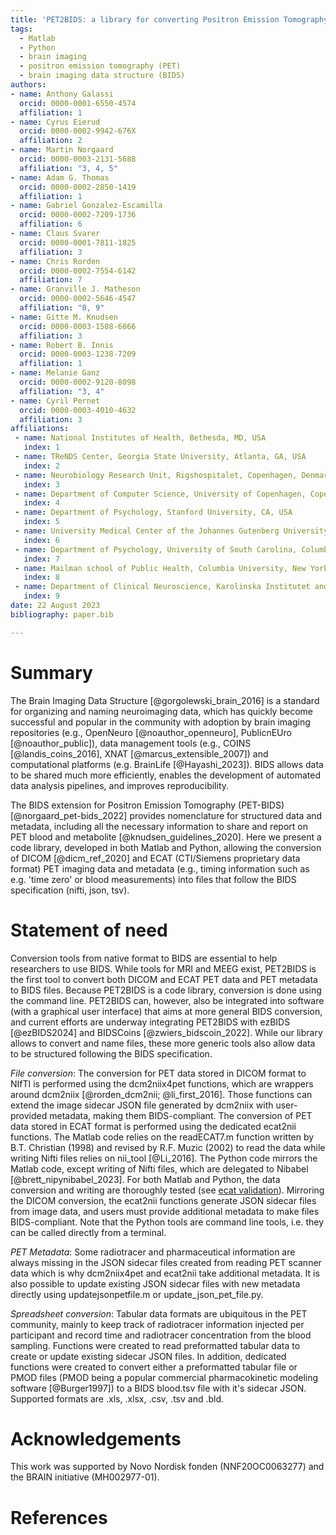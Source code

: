```yaml
---
title: 'PET2BIDS: a library for converting Positron Emission Tomography data to BIDS'
tags:
  - Matlab
  - Python
  - brain imaging
  - positron emission tomography (PET)
  - brain imaging data structure (BIDS)
authors:
- name: Anthony Galassi
  orcid: 0000-0001-6550-4574
  affiliation: 1
- name: Cyrus Eierud
  orcid: 0000-0002-9942-676X
  affiliation: 2
- name: Martin Norgaard
  orcid: 0000-0003-2131-5688
  affiliation: "3, 4, 5"
- name: Adam G. Thomas
  orcid: 0000-0002-2850-1419
  affiliation: 1
- name: Gabriel Gonzalez-Escamilla
  orcid: 0000-0002-7209-1736
  affiliation: 6
- name: Claus Svarer
  orcid: 0000-0001-7811-1825
  affiliation: 3
- name: Chris Rorden
  orcid: 0000-0002-7554-6142
  affiliation: 7
- name: Granville J. Matheson
  orcid: 0000-0002-5646-4547
  affiliation: "8, 9"
- name: Gitte M. Knudsen
  orcid: 0000-0003-1508-6866
  affiliation: 3
- name: Robert B. Innis
  orcid: 0000-0003-1238-7209
  affiliation: 1 
- name: Melanie Ganz
  orcid: 0000-0002-9120-8098
  affiliation: "3, 4"
- name: Cyril Pernet
  orcid: 0000-0003-4010-4632
  affiliation: 3
affiliations:
 - name: National Institutes of Health, Bethesda, MD, USA
   index: 1
 - name: TReNDS Center, Georgia State University, Atlanta, GA, USA
   index: 2
 - name: Neurobiology Research Unit, Rigshospitalet, Copenhagen, Denmark
   index: 3
 - name: Department of Computer Science, University of Copenhagen, Copenhagen, Denmark
   index: 4
 - name: Department of Psychology, Stanford University, CA, USA
   index: 5
 - name: University Medical Center of the Johannes Gutenberg University Mainz, Mainz, Germany
   index: 6
 - name: Department of Psychology, University of South Carolina, Columbia, SC, USA
   index: 7
 - name: Mailman school of Public Health, Columbia University, New York, NY, USA
   index: 8
 - name: Department of Clinical Neuroscience, Karolinska Institutet and Stockholm County Council, Stockholm, Sweden
   index: 9
date: 22 August 2023
bibliography: paper.bib

---
```


# Summary

The Brain Imaging Data Structure [@gorgolewski_brain_2016] is a standard for organizing and naming neuroimaging data, which has quickly become successful and popular in the community with adoption by brain imaging repositories (e.g., OpenNeuro [@noauthor_openneuro], PublicnEUro [@noauthor_public]), data management tools (e.g., COINS [@landis_coins_2016], XNAT [@marcus_extensible_2007]) and computational platforms (e.g. BrainLife [@Hayashi_2023]). BIDS allows data to be shared much more efficiently, enables the development of automated data analysis pipelines, and improves reproducibility.  

The BIDS extension for Positron Emission Tomography (PET-BIDS) [@norgaard_pet-bids_2022] provides nomenclature for structured data and metadata, including all the necessary information to share and report on PET blood and metabolite [@knudsen_guidelines_2020]. Here we present a code library, developed in both Matlab and Python, allowing the conversion of DICOM [@dicm_ref_2020] and ECAT (CTI/Siemens proprietary data format) PET imaging data and metadata (e.g., timing information such as e.g. 'time zero' or blood measurements) into files that follow the BIDS specification (nifti, json, tsv).

# Statement of need

Conversion tools from native format to BIDS are essential to help researchers to use BIDS. While tools for MRI and MEEG exist, PET2BIDS is the first tool to convert both DICOM and ECAT PET data and PET metadata to BIDS files. Because PET2BIDS is a code library, conversion is done using the command line. PET2BIDS can, however, also be integrated into software (with a graphical user interface) that aims at more general BIDS conversion, and current efforts are underway integrating PET2BIDS with ezBIDS [@ezBIDS2024] and BIDSCoins [@zwiers_bidscoin_2022]. While our library allows to convert and name files, these more generic tools also allow data to be structured following the BIDS specification.

_File conversion_: The conversion for PET data stored in DICOM format to NIfTI is performed using the dcm2niix4pet functions, which are wrappers around dcm2niix [@rorden_dcm2nii; @li_first_2016]. Those functions can extend the image sidecar JSON file generated by dcm2niix with user-provided metadata, making them BIDS-compliant. The conversion of PET data stored in ECAT format is performed using the dedicated ecat2nii functions. The Matlab code relies on the readECAT7.m function written by B.T. Christian (1998) and revised by R.F. Muzic (2002) to read the data while writing Nifti files relies on nii_tool [@Li_2016]. The Python code mirrors the Matlab code, except writing of Nifti files, which are delegated to Nibabel [@brett_nipynibabel_2023]. For both Matlab and Python, the data conversion and writing are thoroughly tested (see [ecat validation](https://github.com/openneuropet/PET2BIDS/tree/main/ecat_validation)). Mirroring the DICOM conversion, the ecat2nii functions generate JSON sidecar files from image data, and users must provide additional metadata to make files BIDS-compliant. Note that the Python tools are command line tools, i.e. they can be called directly from a terminal.  

_PET Metadata_: Some radiotracer and pharmaceutical information are always missing in the JSON sidecar files created from reading PET scanner data which is why dcm2niix4pet and ecat2nii take additional metadata. It is also possible to update existing JSON sidecar files with new metadata directly using updatejsonpetfile.m or update_json_pet_file.py.

_Spreadsheet conversion_: Tabular data formats are ubiquitous in the PET community, mainly to keep track of radiotracer information injected per participant and record time and radiotracer concentration from the blood sampling. Functions were created to read preformatted tabular data to create or update existing sidecar JSON files. In addition, dedicated functions were created to convert either a preformatted tabular file or PMOD files (PMOD being a popular commercial pharmacokinetic modeling software [@Burger1997]) to a BIDS blood.tsv file with it's sidecar JSON. Supported formats are .xls, .xlsx, .csv, .tsv and .bld.  

# Acknowledgements

This work was supported by Novo Nordisk fonden (NNF20OC0063277) and the BRAIN initiative (MH002977-01).

# References

